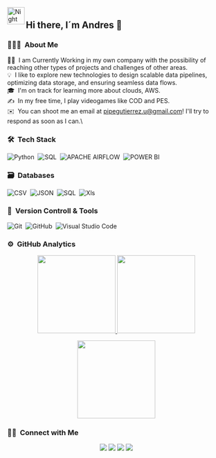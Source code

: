 <img alt="Night Coding" src="" width='40' align="left"/>


## Hi there, I´m Andres 👋

### 👨🏻‍💻 &nbsp;About Me

👨‍💻 &nbsp;I am Currently Working in my own company with the possibility of reaching other types of projects and challenges of other areas.\
💡 &nbsp;I like to explore new technologies to design scalable data pipelines, optimizing data storage, and ensuring seamless data flows.\
🎓 &nbsp;I'm on track for learning more about clouds, AWS.\
✍️ &nbsp;In my free time, I play videogames like COD and PES.\
✉️ &nbsp;You can shoot me an email at pipegutierrez.u@gmail.com! I'll try to respond as soon as I can.\


### 🛠 &nbsp;Tech Stack

![Python](https://img.shields.io/badge/python-3670A0?style=for-the-badge&logo=python&logoColor=ffdd54)&nbsp;
![SQL](https://img.shields.io/badge/SQL-%234ea94b.svg?style=for-the-badge&logo=MySQL&logoColor=blue)&nbsp;
![APACHE AIRFLOW](https://img.shields.io/badge/apache%20airflow-%23?style=for-the-badge&logo=Apache%20Airflow&logoColor=white&labelColor=blue&color=blue
)&nbsp;
![POWER BI](https://img.shields.io/badge/power%20BI-%23?style=for-the-badge&logoColor=black&labelColor=yellow&color=yellow
)&nbsp;


### 🗃 &nbsp;Databases

![CSV](https://img.shields.io/badge/CSV-005571?style=for-the-badge)&nbsp;
![JSON](https://img.shields.io/badge/JSON-%23DD0031.svg?style=for-the-badge&logo=JSON&logoColor=white)&nbsp;
![SQL](https://img.shields.io/badge/SQL-%234ea94b.svg?style=for-the-badge&logo=MySQL&logoColor=blue)&nbsp;
![Xls](https://img.shields.io/badge/Xls-%23316192.svg?style=for-the-badge&logoColor=white)&nbsp;


### 🧰 &nbsp;Version Controll & Tools 

![Git](https://img.shields.io/badge/git-%23F05033.svg?style=for-the-badge&logo=git&logoColor=white)&nbsp;
![GitHub](https://img.shields.io/badge/github-%23121011.svg?style=for-the-badge&logo=github&logoColor=white)&nbsp;
![Visual Studio Code](https://img.shields.io/badge/Visual%20Studio%20Code-0078d7.svg?style=for-the-badge&logo=visual-studio-code&logoColor=white)&nbsp;


### ⚙️ &nbsp;GitHub Analytics

<p align="center">
  <a href="https://github.com/Adityakanoi2001">
    <img height="180em" src="https://github-readme-stats-eight-theta.vercel.app/api?username=Adityakanoi2001&show_icons=true&theme=algolia&include_all_commits=true&count_private=true"/>
  </a>
  <a href="https://github.com/Adityakanoi2001">
    <img height="180em" src="https://github-readme-stats-eight-theta.vercel.app/api/top-langs/?username=Adityakanoi2001&layout=compact&langs_count=8&theme=algolia"/>
  </a>
</p>

<p align="center">
  <img height="180em" src="https://github-readme-streak-stats.herokuapp.com/?user=AdityaKanoi2001&theme=dark&hide_border=true"/>
</p>


### 🤝🏻 &nbsp;Connect with Me

<p align="center">
<a href="https://www.linkedin.com/in/andresfelipegutierrezu/"><img src="https://img.shields.io/badge/-Andres%20Felipe%20Gutierrez-0077B5?style=flat&logo=Linkedin&logoColor=white"/></a>
<a href="mailto:pipegutierrez.u@gmail.com"><img src="https://img.shields.io/badge/-pipegutierrez.u@gmail.com-D14836?style=flat&logo=Gmail&logoColor=white"/></a>
<a href="https://www.instagram.com/andresfgu/"><img src="https://img.shields.io/badge/-andresfgu-E4405F?style=flat&logo=Instagram&logoColor=white"/></a>
<a href="https://web.facebook.com/profile.php?id=728258906"><img src="https://img.shields.io/badge/-Andres%20Felipe%20Gutierrez-1877F2?style=flat&logo=Facebook&logoColor=white"/></a>
</p>

